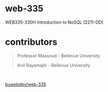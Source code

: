 # web-335
WEB335-330H Introduction to NoSQL (2211-DD)


# contributors

> Professor Massoud - Bellevue University
>
> Anil Rayamajhi - Bellevue University

<br />

[buwebdev/web-335](https://github.com/buwebdev/web-335)
